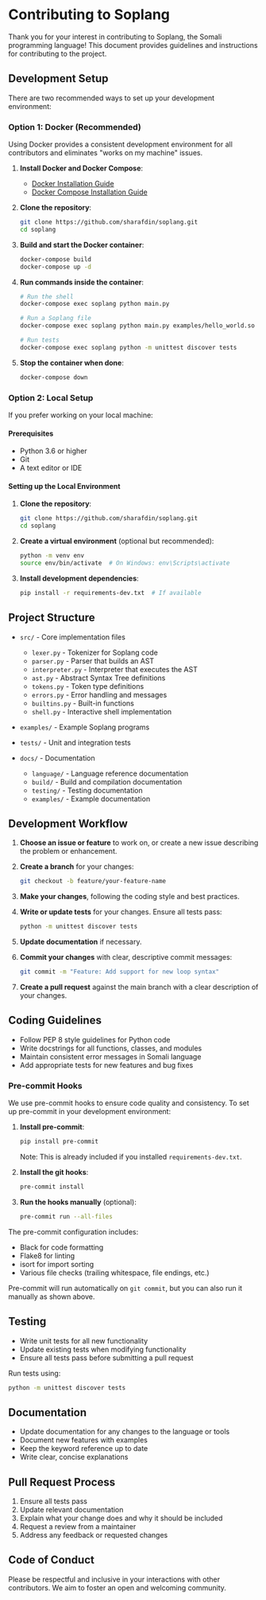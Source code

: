 # Contributing to Soplang

Thank you for your interest in contributing to Soplang, the Somali programming language! This document provides guidelines and instructions for contributing to the project.

## Development Setup

There are two recommended ways to set up your development environment:

### Option 1: Docker (Recommended)

Using Docker provides a consistent development environment for all contributors and eliminates "works on my machine" issues.

1. **Install Docker and Docker Compose**:
   - [Docker Installation Guide](https://docs.docker.com/get-docker/)
   - [Docker Compose Installation Guide](https://docs.docker.com/compose/install/)

2. **Clone the repository**:
   ```bash
   git clone https://github.com/sharafdin/soplang.git
   cd soplang
   ```

3. **Build and start the Docker container**:
   ```bash
   docker-compose build
   docker-compose up -d
   ```

4. **Run commands inside the container**:
   ```bash
   # Run the shell
   docker-compose exec soplang python main.py

   # Run a Soplang file
   docker-compose exec soplang python main.py examples/hello_world.so

   # Run tests
   docker-compose exec soplang python -m unittest discover tests
   ```

5. **Stop the container when done**:
   ```bash
   docker-compose down
   ```

### Option 2: Local Setup

If you prefer working on your local machine:

#### Prerequisites

- Python 3.6 or higher
- Git
- A text editor or IDE

#### Setting up the Local Environment

1. **Clone the repository**:
   ```bash
   git clone https://github.com/sharafdin/soplang.git
   cd soplang
   ```

2. **Create a virtual environment** (optional but recommended):
   ```bash
   python -m venv env
   source env/bin/activate  # On Windows: env\Scripts\activate
   ```

3. **Install development dependencies**:
   ```bash
   pip install -r requirements-dev.txt  # If available
   ```

## Project Structure

- `src/` - Core implementation files
  - `lexer.py` - Tokenizer for Soplang code
  - `parser.py` - Parser that builds an AST
  - `interpreter.py` - Interpreter that executes the AST
  - `ast.py` - Abstract Syntax Tree definitions
  - `tokens.py` - Token type definitions
  - `errors.py` - Error handling and messages
  - `builtins.py` - Built-in functions
  - `shell.py` - Interactive shell implementation

- `examples/` - Example Soplang programs

- `tests/` - Unit and integration tests

- `docs/` - Documentation
  - `language/` - Language reference documentation
  - `build/` - Build and compilation documentation
  - `testing/` - Testing documentation
  - `examples/` - Example documentation

## Development Workflow

1. **Choose an issue or feature** to work on, or create a new issue describing the problem or enhancement.

2. **Create a branch** for your changes:
   ```bash
   git checkout -b feature/your-feature-name
   ```

3. **Make your changes**, following the coding style and best practices.

4. **Write or update tests** for your changes. Ensure all tests pass:
   ```bash
   python -m unittest discover tests
   ```

5. **Update documentation** if necessary.

6. **Commit your changes** with clear, descriptive commit messages:
   ```bash
   git commit -m "Feature: Add support for new loop syntax"
   ```

7. **Create a pull request** against the main branch with a clear description of your changes.

## Coding Guidelines

- Follow PEP 8 style guidelines for Python code
- Write docstrings for all functions, classes, and modules
- Maintain consistent error messages in Somali language
- Add appropriate tests for new features and bug fixes

### Pre-commit Hooks

We use pre-commit hooks to ensure code quality and consistency. To set up pre-commit in your development environment:

1. **Install pre-commit**:
   ```bash
   pip install pre-commit
   ```

   Note: This is already included if you installed `requirements-dev.txt`.

2. **Install the git hooks**:
   ```bash
   pre-commit install
   ```

3. **Run the hooks manually** (optional):
   ```bash
   pre-commit run --all-files
   ```

The pre-commit configuration includes:
- Black for code formatting
- Flake8 for linting
- isort for import sorting
- Various file checks (trailing whitespace, file endings, etc.)

Pre-commit will run automatically on `git commit`, but you can also run it manually as shown above.

## Testing

- Write unit tests for all new functionality
- Update existing tests when modifying functionality
- Ensure all tests pass before submitting a pull request

Run tests using:
```bash
python -m unittest discover tests
```

## Documentation

- Update documentation for any changes to the language or tools
- Document new features with examples
- Keep the keyword reference up to date
- Write clear, concise explanations

## Pull Request Process

1. Ensure all tests pass
2. Update relevant documentation
3. Explain what your change does and why it should be included
4. Request a review from a maintainer
5. Address any feedback or requested changes

## Code of Conduct

Please be respectful and inclusive in your interactions with other contributors. We aim to foster an open and welcoming community.
